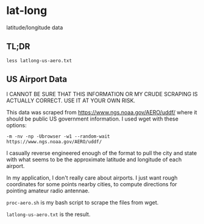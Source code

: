 # lat-long
latitude/longitude data

## TL;DR
`less latlong-us-aero.txt`

## US Airport Data

I CANNOT BE SURE THAT THIS INFORMATION OR MY CRUDE SCRAPING
IS ACTUALLY CORRECT.  USE IT AT YOUR OWN RISK.

This data was scraped from https://www.ngs.noaa.gov/AERO/uddf/
where it should be public US government information.
I used wget with these options:

```
-m -nv -np -Ubrowser -w1 --random-wait https://www.ngs.noaa.gov/AERO/uddf/
```

I casually reverse engineered enough of the format to pull
the city and state with what seems to be the
approximate latitude and longitude of each airport.

In my application, I don't really care about airports.
I just want rough coordinates for some points nearby cities,
to compute directions for pointing amateur radio antennae.

`proc-aero.sh` is my bash script to scrape the files from wget.

`latlong-us-aero.txt` is the result.

